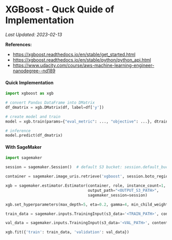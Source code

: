 # XGBoost - Quck Quide of Implementation

*Last Updated: 2023-02-13*


**References:**

- https://xgboost.readthedocs.io/en/stable/get_started.html
- https://xgboost.readthedocs.io/en/stable/python/python_api.html
- https://www.udacity.com/course/aws-machine-learning-engineer-nanodegree--nd189


#### Quick Implementation

```python
import xgboost as xgb

# convert Pandas DataFrame into DMatrix
df_dmatrix = xgb.DMatrix(df, label=df['y'])

# create model and train
model = xgb.train(params={"eval_metric": ..., "objective": ...}, dtrain=df_dmatrix)

# inference
model.predict(df_dmatrix)
```


#### With SageMaker

```python
import sagemaker

session = sagemaker.Session()  # default S3 bucket: session.default_bucket()

container = sagemaker.image_uris.retrieve('xgboost', session.boto_region_name, version='latest')

xgb = sagemaker.estimator.Estimator(container, role, instance_count=1, instance_type='ml.m5.xlarge',
                                    output_path="<OUTPUT_S3_PATH>",
                                    sagemaker_session=session)

xgb.set_hyperparameters(max_depth=5, eta=0.2, gamma=4, min_child_weight=6, subsample=0.8, objective='reg:linear', early_stopping_rounds=10, num_round=200)

train_data = sagemaker.inputs.TrainingInput(s3_data='<TRAIN_PATH>', content_type='csv')

val_data = sagemaker.inputs.TrainingInput(s3_data='<VAL_PATH>', content_type='csv')

xgb.fit({'train': train_data, 'validation': val_data})
```
